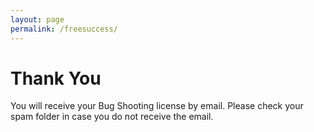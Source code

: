 ```yaml
---
layout: page
permalink: /freesuccess/
---
```


# Thank You

You will receive your Bug Shooting license by email. Please check your spam folder in case you do not receive the email.
